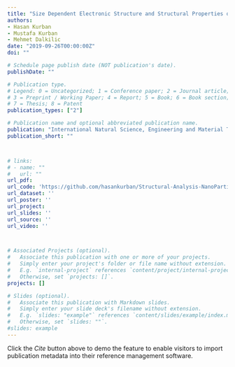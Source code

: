 ```yaml
---
title: "Size Dependent Electronic Structure and Structural Properties of Cupric Oxide (CuO) NanoParticles"
authors:
- Hasan Kurban
- Mustafa Kurban
- Mehmet Dalkilic
date: "2019-09-26T00:00:00Z"
doi: ""

# Schedule page publish date (NOT publication's date).
publishDate: ""

# Publication type.
# Legend: 0 = Uncategorized; 1 = Conference paper; 2 = Journal article;
# 3 = Preprint / Working Paper; 4 = Report; 5 = Book; 6 = Book section;
# 7 = Thesis; 8 = Patent
publication_types: ["2"]

# Publication name and optional abbreviated publication name.
publication: "International Natural Science, Engineering and Material Technologies Conference"
publication_short: ""



# links:
# - name: ""
#   url: ""
url_pdf: 
url_code: 'https://github.com/hasankurban/Structural-Analysis-NanoParticles'
url_dataset: ''
url_poster: ''
url_project: 
url_slides: ''
url_source: ''
url_video: ''



# Associated Projects (optional).
#   Associate this publication with one or more of your projects.
#   Simply enter your project's folder or file name without extension.
#   E.g. `internal-project` references `content/project/internal-project/index.md`.
#   Otherwise, set `projects: []`.
projects: []

# Slides (optional).
#   Associate this publication with Markdown slides.
#   Simply enter your slide deck's filename without extension.
#   E.g. `slides: "example"` references `content/slides/example/index.md`.
#   Otherwise, set `slides: ""`.
#slides: example
---
```


Click the *Cite* button above to demo the feature to enable visitors to import publication metadata into their reference management software.




